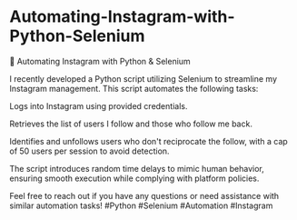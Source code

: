 # Automating-Instagram-with-Python-Selenium

🚀 Automating Instagram with Python & Selenium

I recently developed a Python script utilizing Selenium to streamline my Instagram management. This script automates the following tasks:

Logs into Instagram using provided credentials.

Retrieves the list of users I follow and those who follow me back.

Identifies and unfollows users who don't reciprocate the follow, with a cap of 50 users per session to avoid detection.

The script introduces random time delays to mimic human behavior, ensuring smooth execution while complying with platform policies.

Feel free to reach out if you have any questions or need assistance with similar automation tasks! #Python #Selenium #Automation #Instagram
